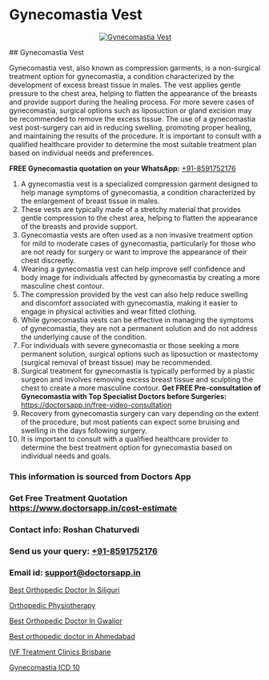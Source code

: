 # Gynecomastia Vest

<p align="center">
  <a href="null">
    <img src="null" alt="Gynecomastia Vest">
  </a>
</p>
## Gynecomastia Vest

Gynecomastia vest, also known as compression garments, is a non-surgical treatment option for gynecomastia, a condition characterized by the development of excess breast tissue in males. The vest applies gentle pressure to the chest area, helping to flatten the appearance of the breasts and provide support during the healing process. For more severe cases of gynecomastia, surgical options such as liposuction or gland excision may be recommended to remove the excess tissue. The use of a gynecomastia vest post-surgery can aid in reducing swelling, promoting proper healing, and maintaining the results of the procedure. It is important to consult with a qualified healthcare provider to determine the most suitable treatment plan based on individual needs and preferences.

**FREE Gynecomastia quotation on your WhatsApp:**  [+91-8591752176](https://api.whatsapp.com/send?phone=8591752176)

1) A gynecomastia vest is a specialized compression garment designed to help manage symptoms of gynecomastia, a condition characterized by the enlargement of breast tissue in males.
2) These vests are typically made of a stretchy material that provides gentle compression to the chest area, helping to flatten the appearance of the breasts and provide support.
3) Gynecomastia vests are often used as a non invasive treatment option for mild to moderate cases of gynecomastia, particularly for those who are not ready for surgery or want to improve the appearance of their chest discreetly.
4) Wearing a gynecomastia vest can help improve self confidence and body image for individuals affected by gynecomastia by creating a more masculine chest contour.
5) The compression provided by the vest can also help reduce swelling and discomfort associated with gynecomastia, making it easier to engage in physical activities and wear fitted clothing.
6) While gynecomastia vests can be effective in managing the symptoms of gynecomastia, they are not a permanent solution and do not address the underlying cause of the condition.
7) For individuals with severe gynecomastia or those seeking a more permanent solution, surgical options such as liposuction or mastectomy (surgical removal of breast tissue) may be recommended.
8) Surgical treatment for gynecomastia is typically performed by a plastic surgeon and involves removing excess breast tissue and sculpting the chest to create a more masculine contour.
**Get FREE Pre-consultation of Gynecomastia with Top Specialist Doctors before Surgeries:** https://doctorsapp.in/free-video-consultation
9) Recovery from gynecomastia surgery can vary depending on the extent of the procedure, but most patients can expect some bruising and swelling in the days following surgery.
10) It is important to consult with a qualified healthcare provider to determine the best treatment option for gynecomastia based on individual needs and goals.

### This information is sourced from Doctors App 
### Get Free Treatment Quotation https://www.doctorsapp.in/cost-estimate
### Contact info: Roshan Chaturvedi 
### Send us your query: [+91-8591752176](https://api.whatsapp.com/send?phone=8591752176) 
### Email id: support@doctorsapp.in

[Best Orthopedic Doctor In Siliguri](https://www.linkedin.com/pulse/best-orthopedic-doctor-siliguri-doctorsapp-khulna-xunte/?lipi=urn%3Ali%3Apage%3Ad_flagship3_publishing_published%3B6s0HL1EnS62Kk1Ppug3b7A%3D%3D)

[Orthopedic Physiotherapy](https://www.linkedin.com/pulse/orthopedic-physiotherapy-doctorsapp-united-arab-emirates-ihkee?trackingId=k0JkbLbwzECpyTIvS2JoxA%3D%3D&lipi=urn%3Ali%3Apage%3Ad_flagship3_company_admin%3BSXrbBuk4SwWZ8nIcZ2zSvw%3D%3D)

[Best Orthopedic Doctor In Gwalior](https://medium.com/@vimalrana22/best-orthopedic-doctor-in-gwalior-4c35a9fc8c1c)

[Best orthopedic doctor in Ahmedabad](https://medium.com/@manish632504/best-orthopedic-doctor-in-ahmedabad-3091c9eab5cc)

[IVF Treatment Clinics Brisbane](https://doctors-apps.github.io/doctorsapp/ivf-treatment-clinics-brisbane)

[Gynecomastia ICD 10](https://doctors-apps.github.io/doctorsapp/gynecomastia-icd-10)


